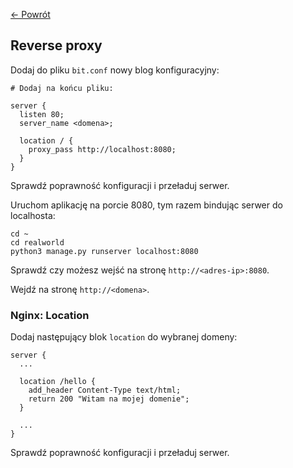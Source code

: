 [← Powrót](README.md)

## Reverse proxy

Dodaj do pliku `bit.conf` nowy blog konfiguracyjny:

```
# Dodaj na końcu pliku:

server {
  listen 80;
  server_name <domena>;

  location / {
    proxy_pass http://localhost:8080;
  }
}
```

Sprawdź poprawność konfiguracji i przeładuj serwer.

Uruchom aplikację na porcie 8080, tym razem bindując serwer do localhosta:

```
cd ~
cd realworld
python3 manage.py runserver localhost:8080
```

Sprawdź czy możesz wejść na stronę `http://<adres-ip>:8080`.

Wejdź na stronę `http://<domena>`.

### Nginx: Location

Dodaj następujący blok `location` do wybranej domeny:

```
server {
  ...

  location /hello {
    add_header Content-Type text/html;
    return 200 "Witam na mojej domenie";
  }

  ...
}
```

Sprawdź poprawność konfiguracji i przeładuj serwer.

